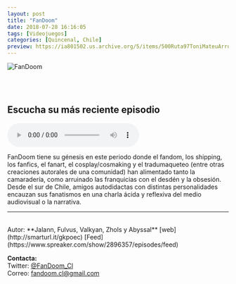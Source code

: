```yaml
---
layout: post
title: "FanDoom"
date: 2018-07-28 16:16:05
tags: [Videojuegos]
categories: [Quincenal, Chile]
preview: https://ia801502.us.archive.org/5/items/500Ruta97ToniMateuArrom/300-FandoomFd.png
---
```


![FanDoom](https://ia801502.us.archive.org/5/items/500Ruta97ToniMateuArrom/500-FandoomFd.png)

<br/>
<br/>

## Escucha su más reciente episodio

<!--reproductor-feed=https://www.spreaker.com/show/2896357/episodes/feed-->
<!--reproductor-start-->
<audio id="audio" preload="auto" controls="" src="https://dts.podtrac.com/redirect.mp3/api.spreaker.com/download/episode/15966687/fandoom_show_3.mp3"></audio>
<!--reproductor-end-->

FanDoom tiene su génesis en este periodo donde el fandom, los shipping, los fanfics, el fanart, el cosplay/cosmaking y el tradumaqueteo (entre otras creaciones autorales de una comunidad) han alimentado tanto la camaradería, como arruinado las franquicias con el desdén y la obsesión.
Desde el sur de Chile, amigos autodidactas con distintas personalidades encauzan sus fanatismos en una charla ácida y reflexiva del medio audiovisual o la narrativa.

_ _ _

<br>
Autor: **Jalann, Fulvus, Valkyan, Zhols y Abyssal**  
[web](http://smarturl.it/gkpoec)  
[Feed](https://www.spreaker.com/show/2896357/episodes/feed)  



**Contacta:**  
Twitter: [@FanDoom_Cl](https://twitter.com/FanDoom_Cl)  
Correo: [fandoom.cl@gmail.com](mailto:fandoom.cl@gmail.com)  
